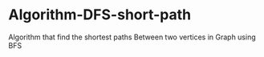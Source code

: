 # Algorithm-DFS-short-path
Algorithm that find the shortest paths Between two vertices in Graph using BFS
